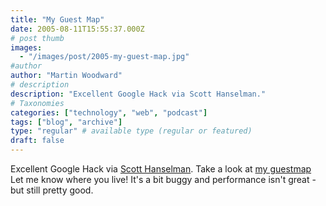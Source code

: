 ```yaml
---
title: "My Guest Map"
date: 2005-08-11T15:55:37.000Z
# post thumb
images:
  - "/images/post/2005-my-guest-map.jpg"
#author
author: "Martin Woodward"
# description
description: "Excellent Google Hack via Scott Hanselman."
# Taxonomies
categories: ["technology", "web", "podcast"]
tags: ["blog", "archive"]
type: "regular" # available type (regular or featured)
draft: false
---
```

Excellent Google Hack via [Scott Hanselman](http://www.hanselman.com/blog/). Take a look at [my guestmap](#)    Let me know where you live!  It's a bit buggy and performance isn't great - but still pretty good.